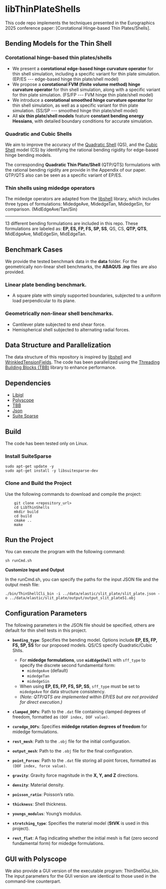 # libThinPlateShells

This code repo implements the techniques presented in the Eurographics 2025 conference paper: [Corotational Hinge-based Thin Plates/Shells]. 

## Bending Models for the Thin Shell

### Corotational hinge-based thin plates/shells
- We present a **corotational edge-based hinge curvature operator** for thin shell simulation, including a specific variant for thin plate simulation. (EP/ES --- edge-based hinge thin plate/shell model)
- We propose a **corotational FVM (finite volume method) hinge curvature operator** for thin shell simulation, along with a specific variant for thin plate simulation. (FS/FP --- FVM hinge thin plate/shell model)
- We introduce a **corotational smoothed hinge curvature operator** for thin shell simulation, as well as a specific variant for thin plate simulation. (SS/SP --- smoothed hinge thin plate/shell model)
- All **six thin plate/shell models** feature **constant bending energy Hessians**, with detailed boundary conditions for accurate simulation. 

### Quadratic and Cubic Shells
We aim to improve the accuracy of the [Quadratic Shell](https://www.cs.columbia.edu/cg/quadratic/quadratic.cpp) (QS), and the [Cubic Shell](https://www.cs.columbia.edu/cg/pdfs/140-cubicShells-a4.pdf) model (CS) by identifying the rational bending rigidity for edge-based hinge bending models.

The corresponding **Quadratic Thin Plate/Shell** (QTP/QTS) formulations with the rational bending rigidity are provide in the Appendix of our paper. QTP/QTS also can be seen as a specific variant of EP/ES.

### Thin shells using midedge operators
The midedge operators are adapted from the [libshell](https://github.com/evouga/libshell) library, which includes three types of formulations: MidedgeAve, MidedgeTan, MidedgeSin, for comparison. (MidEdgeAve/Tan/Sin)

--------------------------------------
13 different bending formulations are included in this repo. These formulations are labeled as: **EP, ES, FP, FS, SP, SS**, QS, CS, **QTP, QTS**, MidEdgeAve, MidEdgeSin, MidEdgeTan.

## Benchmark Cases

We provide the tested benchmark data in the **data** folder. For the geometrically non-linear shell benchmarks, the **ABAQUS .inp** files are also provided.

### Linear plate bending benchmark.
- A square plate with simply supported boundaries, subjected to a uniform load perpendicular to its plane.

### Geometrically non-linear shell benchmarks.
- Cantilever plate subjected to end shear force.
- Hemispherical shell subjected to alternating radial forces.

## Data Structure and Parallelization
The data structure of this repository is inspired by [libshell](https://github.com/evouga/libshell) and [WrinkledTensionFields](https://github.com/zhenchen-jay/WrinkledTensionFields). The code has been parallelized using the [Threading Building Blocks (TBB)](https://github.com/wjakob/tbb) library to enhance performance.


## Dependencies
- [Libigl](https://github.com/libigl/libigl.git)
- [Polyscope](https://github.com/nmwsharp/polyscope.git)
- [TBB](https://github.com/wjakob/tbb.git)
- [Json](https://github.com/nlohmann/json.git) 
- [Suite Sparse](https://people.engr.tamu.edu/davis/suitesparse.html)


## Build
The code has been tested only on Linux.
### Install SuiteSparse
```
sudo apt-get update -y
sudo apt-get install -y libsuitesparse-dev
```
### Clone and Build the Project
Use the following commands to download and compile the project:
```
    git clone <repository_url>
    cd LibThinShells
    mkdir build
    cd build
    cmake ..
    make
```

## Run the Project
You can execute the program with the following command:
```
sh runCmd.sh
```
**Customize Input and Output**

In the runCmd.sh, you can specify the paths for the input JSON file and the output mesh file:
```
./bin/ThinShellCli_bin -i ../data/elastic/slit_plate/slit_plate.json -o ../data/elastic/slit_plate/output/output_slit_plate51.obj

```

## Configuration Parameters
The following parameters in the JSON file should be specified, others are default for thin shell tests in this project.
- **`bending_type`**: Specifies the bending model. Options include **EP, ES, FP, FS, SP, SS** for our proposed models. QS/CS specify Quadratic/Cubic Shlls.
  - For **midedge formulations**, use **`midEdgeShell`** with `sff_type` to specify the discrete second fundamental form:  
    - `midedgeAve` (default)  
    - `midedgeTan`  
    - `midedgeSin`  
  - When using **EP, ES, FP, FS, SP, SS**, `sff_type` must be set to `midedgeAve` for data structure consistency.  
  - *(Note: QTP/QTS are implemented within EP/ES but are not provided for direct execution.)*  

- **`clamped_DOFs`**: Path to the `.dat` file containing clamped degrees of freedom, formatted as `(DOF index, DOF value)`.  

- **`curedge_DOFs`**: Specifies **midedge rotation degrees of freedom** for midedge formulations.  

- **`rest_mesh`**: Path to the `.obj` file for the initial configuration.  

- **`output_mesh`**: Path to the `.obj` file for the final configuration.  

- **`point_Forces`**: Path to the `.dat` file storing all point forces, formatted as `(DOF index, force value)`.  

- **`gravity`**: Gravity force magnitude in the **X, Y, and Z** directions.  

- **`density`**: Material density.  

- **`poisson_ratio`**: Poisson’s ratio.  

- **`thickness`**: Shell thickness.  

- **`youngs_modulus`**: Young’s modulus.  

- **`stretching_type`**: Specifies the material model (**StVK** is used in this project).  

- **`rest_flat`**: A flag indicating whether the initial mesh is flat (zero second fundamental form) for midedge formulations.  


## GUI with Polyscope
We also provide a GUI version of the executable program: ThinShellGui_bin. The input parameters for the GUI version are identical to those used in the command-line counterpart.


